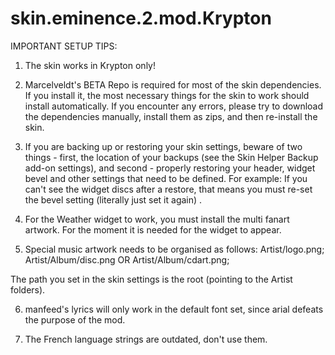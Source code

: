 # skin.eminence.2.mod.Krypton

IMPORTANT SETUP TIPS: 

1. The skin works in Krypton only!

2. Marcelveldt's BETA Repo is required for most of the skin dependencies. If you install it, the most necessary things for the skin to work should install automatically. If you encounter any errors, please try to download the dependencies manually, install them as zips, and then re-install the skin.

3. If you are backing up or restoring your skin settings, beware of two things - first, the location of your backups (see the Skin Helper Backup add-on settings), and second - properly restoring your header, widget bevel and other settings that need to be defined. For example: If you can't see the widget discs after a restore, that means you must re-set the bevel setting (literally just set it again) .

4. For the Weather widget to work, you must install the multi fanart artwork. For the moment it is needed for the widget to appear.

5. Special music artwork needs to be organised as follows: 
Artist/logo.png;
Artist/Album/disc.png OR Artist/Album/cdart.png;

The path you set in the skin settings is the root (pointing to the Artist folders).

6. manfeed's lyrics will only work in the default font set, since arial defeats the purpose of the mod.

7. The French language strings are outdated, don't use them.

